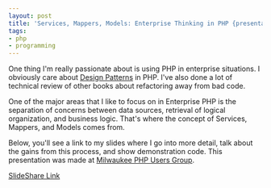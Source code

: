 ```yaml
---
layout: post
title: 'Services, Mappers, Models: Enterprise Thinking in PHP {presentation}'
tags:
- php
- programming
---
```

One thing I'm really passionate about is using PHP in enterprise situations.  I obviously care about [Design Patterns](/book) in PHP.  I've also done a lot of technical review of other books about refactoring away from bad code.  

One of the major areas that I like to focus on in Enterprise PHP is the separation of concerns between data sources, retrieval of logical organization, and business logic.  That's where the concept of Services, Mappers, and Models comes from.

Below, you'll see a link to my slides where I go into more detail, talk about the gains from this process, and show demonstration code.  This presentation was made at [Milwaukee PHP Users Group](http://mkepug.org).

[SlideShare Link](http://www.slideshare.net/aaronsaray/enterprise-php-mappers-models-and-services)
